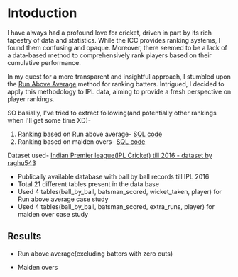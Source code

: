 # Intoduction


I have always had a profound love for cricket, driven in part by its rich tapestry of data and statistics. While the ICC provides ranking systems, I found them confusing and opaque. Moreover, there seemed to be a lack of a data-based method to comprehensively rank players based on their cumulative performance.

In my quest for a more transparent and insightful approach, I stumbled upon the [Run Above Average](http://www.cricmetric.com/blog/2012/02/a-context-independent-method-of-ranking-odi-players/) method for ranking batters. Intrigued, I decided to apply this methodology to IPL data, aiming to provide a fresh perspective on player rankings.

SO basially, I've tried to extract following(and potentially other rankings when I'll get some time XD)-
   1. Ranking based on Run above average- [SQL code](https://github.com/rk2303iitb/IPL-payers-analysis/blob/main/Run%20above%20average%20query.md#query-for-run-above-average)
   2. Ranking based on maiden overs- [SQL code](https://github.com/rk2303iitb/IPL-payers-analysis/blob/main/Maiden%20overs%20query.md#sql-query-for-maiden-overs)

Dataset used- [Indian Premier league(IPL Cricket) till 2016 - dataset by raghu543](https://data.world/raghu543/ipl-data-till-2016-set-of-csv-files)
- Publically available database with ball by ball records till IPL 2016
- Total 21 different tables present in the data base
- Used 4 tables(ball_by_ball, batsman_scored, wicket_taken, player) for Run above average case study
- Used 4 tables(ball_by_ball, batsman_scored, extra_runs, player) for maiden over case study

## Results
- Run above average(excluding batters with zero outs)

  
- Maiden overs 
